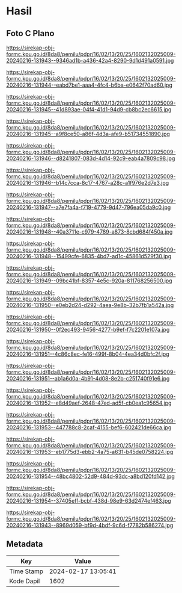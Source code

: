 # Hasil

## Foto C Plano

https://sirekap-obj-formc.kpu.go.id/8da8/pemilu/pdpr/16/02/13/20/25/1602132025009-20240216-131943--9346ad1b-a436-42a4-8290-9d1d491a0591.jpg

https://sirekap-obj-formc.kpu.go.id/8da8/pemilu/pdpr/16/02/13/20/25/1602132025009-20240216-131944--eabd7be1-aaa4-4fc4-b6ba-e0642f70ad60.jpg

https://sirekap-obj-formc.kpu.go.id/8da8/pemilu/pdpr/16/02/13/20/25/1602132025009-20240216-131945--41d893ae-04f4-41d1-94d9-cb8bc2ec6615.jpg

https://sirekap-obj-formc.kpu.go.id/8da8/pemilu/pdpr/16/02/13/20/25/1602132025009-20240216-131945--a9f8ce50-a86f-4d3a-afe9-b51734551890.jpg

https://sirekap-obj-formc.kpu.go.id/8da8/pemilu/pdpr/16/02/13/20/25/1602132025009-20240216-131946--d8241807-083d-4d14-92c9-eab4a7809c98.jpg

https://sirekap-obj-formc.kpu.go.id/8da8/pemilu/pdpr/16/02/13/20/25/1602132025009-20240216-131946--b14c7cca-8c17-4767-a28c-a1f976e2d7e3.jpg

https://sirekap-obj-formc.kpu.go.id/8da8/pemilu/pdpr/16/02/13/20/25/1602132025009-20240216-131947--a7e7fa4a-f719-4779-9d47-796ea05da9c0.jpg

https://sirekap-obj-formc.kpu.go.id/8da8/pemilu/pdpr/16/02/13/20/25/1602132025009-20240216-131948--40a3711e-c979-4789-a873-8cbd684f450a.jpg

https://sirekap-obj-formc.kpu.go.id/8da8/pemilu/pdpr/16/02/13/20/25/1602132025009-20240216-131948--15499cfe-6835-4bd7-ad1c-45861d529f30.jpg

https://sirekap-obj-formc.kpu.go.id/8da8/pemilu/pdpr/16/02/13/20/25/1602132025009-20240216-131949--09bc41bf-8357-4e5c-920a-811768256500.jpg

https://sirekap-obj-formc.kpu.go.id/8da8/pemilu/pdpr/16/02/13/20/25/1602132025009-20240216-131950--e0eb2d24-d292-4aea-9e8b-32b7fb1a542a.jpg

https://sirekap-obj-formc.kpu.go.id/8da8/pemilu/pdpr/16/02/13/20/25/1602132025009-20240216-131950--0f2ec493-9456-4277-b9ef-f7c2201e107a.jpg

https://sirekap-obj-formc.kpu.go.id/8da8/pemilu/pdpr/16/02/13/20/25/1602132025009-20240216-131951--4c86c8ec-fe16-499f-8b04-4ea34d0bfc2f.jpg

https://sirekap-obj-formc.kpu.go.id/8da8/pemilu/pdpr/16/02/13/20/25/1602132025009-20240216-131951--ab1a6d0a-4b91-4d08-8e2b-c251740f91e6.jpg

https://sirekap-obj-formc.kpu.go.id/8da8/pemilu/pdpr/16/02/13/20/25/1602132025009-20240216-131952--e8d49aef-2648-47ed-ad5f-cb0ea1c95654.jpg

https://sirekap-obj-formc.kpu.go.id/8da8/pemilu/pdpr/16/02/13/20/25/1602132025009-20240216-131953--447788c8-2caf-4155-bef6-602421de66ca.jpg

https://sirekap-obj-formc.kpu.go.id/8da8/pemilu/pdpr/16/02/13/20/25/1602132025009-20240216-131953--eb1775d3-ebb2-4a75-a631-b45de0758224.jpg

https://sirekap-obj-formc.kpu.go.id/8da8/pemilu/pdpr/16/02/13/20/25/1602132025009-20240216-131954--48bc4802-52d9-484d-93dc-a8bd120fd142.jpg

https://sirekap-obj-formc.kpu.go.id/8da8/pemilu/pdpr/16/02/13/20/25/1602132025009-20240216-131954--37405eff-bcbf-438d-98e9-63d2474ef463.jpg

https://sirekap-obj-formc.kpu.go.id/8da8/pemilu/pdpr/16/02/13/20/25/1602132025009-20240216-131943--8969d059-bf9d-4bdf-9c6d-f7782b586274.jpg


## Metadata

| Key        | Value               |
| ---------- | ------------------- |
| Time Stamp | 2024-02-17 13:05:41 |
| Kode Dapil | 1602                |



